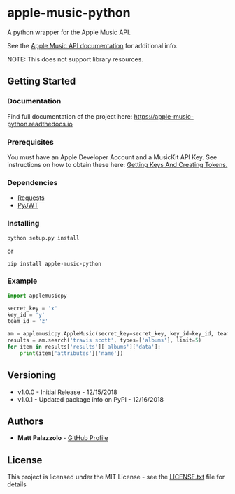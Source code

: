 # apple-music-python

A python wrapper for the Apple Music API. 

See the [Apple Music API documentation](https://developer.apple.com/documentation/applemusicapi/about_the_apple_music_api) for additional info.

NOTE: This does not support library resources.

## Getting Started

### Documentation
Find full documentation of the project here:
https://apple-music-python.readthedocs.io

### Prerequisites

You must have an Apple Developer Account and a MusicKit API Key. See instructions on how to obtain these here: [Getting Keys And Creating Tokens.](https://developer.apple.com/documentation/applemusicapi/getting_keys_and_creating_tokens)

### Dependencies

- [Requests](https://github.com/requests/requests) 
- [PyJWT](https://github.com/jpadilla/pyjwt)

### Installing

```
python setup.py install
```

or

```
pip install apple-music-python
```

### Example

```python
import applemusicpy

secret_key = 'x'
key_id = 'y'
team_id = 'z'

am = applemusicpy.AppleMusic(secret_key=secret_key, key_id=key_id, team_id=team_id)
results = am.search('travis scott', types=['albums'], limit=5)
for item in results['results']['albums']['data']:
    print(item['attributes']['name'])
```

## Versioning

- v1.0.0 - Initial Release - 12/15/2018
- v1.0.1 - Updated package info on PyPI - 12/16/2018

## Authors

* **Matt Palazzolo** - [GitHub Profile](https://github.com/mpalazzolo)

## License

This project is licensed under the MIT License - see the [LICENSE.txt](LICENSE.txt) file for details


